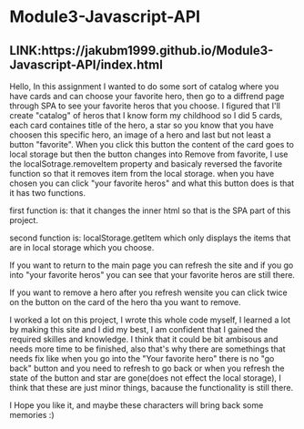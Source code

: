 <h1>Module3-Javascript-API </h1>
<h2>LINK:https://jakubm1999.github.io/Module3-Javascript-API/index.html</h2>
<p>Hello, In this assignment I wanted to do some sort of catalog where you have cards and can choose your favorite hero, then go to a diffrend page through SPA to see your favorite heros that you choose. I figured that I'll create "catalog" of heros that I know form my childhood so I did 5 cards, each card containes title of the hero, a star so you know that you have choosen this specific hero, an image of a hero and last but not least a button "favorite". When you click this button the content of the card goes to local storage but then the button changes into Remove from favorite, I use the localSotrage.removeItem property and basicaly reversed the favorite function so that it removes item from the local storage. when you have chosen you can click "your favorite heros" and what this button does is that it has two functions.</p>

<p>first function is: that it changes the inner html so that is the SPA part of this project.</p>

<p>second function is: localStorage.getItem which only displays the items that are in local storage which you choose.</p>

<p>If you want to return to the main page you can refresh the site and if you go into "your favorite heros" you can see that your favorite heros are still there.</p>

<p>If you want to remove a hero after you refresh wensite you can click twice on the button on the card of the hero tha you want to remove.</p>

<p>I worked a lot on this project, I wrote this whole code myself, I learned a lot by making this site and I did my best, I am confident that I gained the required skilles and knowledge. I think that it could be bit ambisous and needs more time to be finished, also that's why there are somethings that needs fix like when you go into the "Your favorite hero" there is no "go back" button and you need to refresh to go back or when you refresh the state of the button and star are gone(does not effect the local storage), I think that these are just minor things, bacause the functionality is still there.</p>

<p>I Hope you like it, and maybe these characters will bring back some memories :) </p>